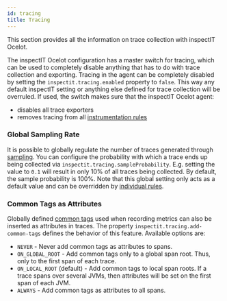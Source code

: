 ```yaml
---
id: tracing
title: Tracing
---
```


This section provides all the information on trace collection with inspectIT Ocelot.

The inspectIT Ocelot configuration has a master switch for tracing, which can be used to completely disable anything that has to do with trace collection and exporting.
Tracing in the agent can be completely disabled by setting the `inspectit.tracing.enabled` property to `false`.
This way any default inspectIT setting or anything else defined for trace collection will be overruled.
If used, the switch makes sure that the inspectIT Ocelot agent:

* disables all trace exporters
* removes tracing from all [instrumentation rules](instrumentation/rules.md)


### Global Sampling Rate

It is possible to globally regulate the number of traces generated through [sampling](https://opencensus.io/tracing/sampling/).
You can configure the probability with which a trace ends up being collected via `inspectit.tracing.sampleProbability`.
E.g. setting the value to `0.1` will result in only 10% of all traces being collected.
By default, the sample probability is 100%. Note that this global setting only acts as a default value and can be overridden by [individual rules](instrumentation/rules.md#collecting-traces).

### Common Tags as Attributes

Globally defined [common tags](metrics/common-tags.md) used when recording metrics can also be inserted as attributes in traces.
The property `inspectit.tracing.add-common-tags` defines the behavior of this feature.
Available options are:

* `NEVER` - Never add common tags as attributes to spans.
* `ON_GLOBAL_ROOT` - Add common tags only to a global span root. Thus, only to the first span of each trace.
* `ON_LOCAL_ROOT` (default) - Add common tags to local span roots. If a trace spans over several JVMs, then attributes will be set on the first span of each JVM.
* `ALWAYS` - Add common tags as attributes to all spans.

